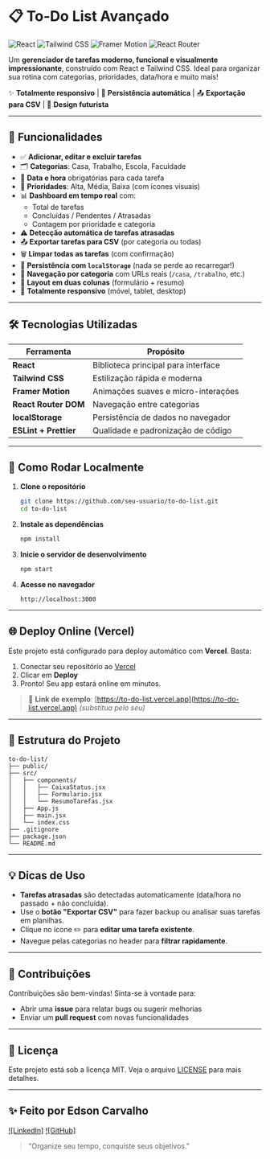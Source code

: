 # 📋 To-Do List Avançado

![React](https://img.shields.io/badge/React-61DAFB?style=for-the-badge&logo=react&logoColor=black)
![Tailwind CSS](https://img.shields.io/badge/Tailwind_CSS-38B2AC?style=for-the-badge&logo=tailwind-css&logoColor=white)
![Framer Motion](https://img.shields.io/badge/Framer_Motion-000000?style=for-the-badge&logo=framer&logoColor=white)
![React Router](https://img.shields.io/badge/React_Router-CA4245?style=for-the-badge&logo=react-router&logoColor=white)

Um **gerenciador de tarefas moderno, funcional e visualmente impressionante**, construído com React e Tailwind CSS. Ideal para organizar sua rotina com categorias, prioridades, data/hora e muito mais!

✨ **Totalmente responsivo** | 💾 **Persistência automática** | 📤 **Exportação para CSV** | 🎨 **Design futurista**

---

## 🌟 Funcionalidades

- ✅ **Adicionar, editar e excluir tarefas**
- 🗂️ **Categorias**: Casa, Trabalho, Escola, Faculdade
- 📅 **Data e hora** obrigatórias para cada tarefa
- 🔴 **Prioridades**: Alta, Média, Baixa (com ícones visuais)
- 📊 **Dashboard em tempo real** com:
  - Total de tarefas
  - Concluídas / Pendentes / Atrasadas
  - Contagem por prioridade e categoria
- ⚠️ **Detecção automática de tarefas atrasadas**
- 📤 **Exportar tarefas para CSV** (por categoria ou todas)
- 🗑️ **Limpar todas as tarefas** (com confirmação)
- 💾 **Persistência com `localStorage`** (nada se perde ao recarregar!)
- 🧭 **Navegação por categoria** com URLs reais (`/casa`, `/trabalho`, etc.)
- 🎨 **Layout em duas colunas** (formulário + resumo)
- 📱 **Totalmente responsivo** (móvel, tablet, desktop)

---

## 🛠️ Tecnologias Utilizadas

| Ferramenta | Propósito |
|-----------|----------|
| **React** | Biblioteca principal para interface |
| **Tailwind CSS** | Estilização rápida e moderna |
| **Framer Motion** | Animações suaves e micro-interações |
| **React Router DOM** | Navegação entre categorias |
| **localStorage** | Persistência de dados no navegador |
| **ESLint + Prettier** | Qualidade e padronização de código |

---

## 🚀 Como Rodar Localmente

1. **Clone o repositório**
   ```bash
   git clone https://github.com/seu-usuario/to-do-list.git
   cd to-do-list
   ```

2. **Instale as dependências**
   ```bash
   npm install
   ```

3. **Inicie o servidor de desenvolvimento**
   ```bash
   npm start
   ```

4. **Acesse no navegador**
   ```
   http://localhost:3000
   ```

---

## 🌐 Deploy Online (Vercel)

Este projeto está configurado para deploy automático com **Vercel**. Basta:

1. Conectar seu repositório ao [Vercel](https://vercel.com)
2. Clicar em **Deploy**
3. Pronto! Seu app estará online em minutos.

> 🔗 **Link de exemplo**: [https://to-do-list.vercel.app](https://to-do-list.vercel.app) *(substitua pelo seu)*

---

## 📁 Estrutura do Projeto

```
to-do-list/
├── public/
├── src/
│   ├── components/
│   │   ├── CaixaStatus.jsx
│   │   ├── Formulario.jsx
│   │   └── ResumoTarefas.jsx
│   ├── App.js
│   ├── main.jsx
│   └── index.css
├── .gitignore
├── package.json
└── README.md
```

---

## 💡 Dicas de Uso

- **Tarefas atrasadas** são detectadas automaticamente (data/hora no passado + não concluída).
- Use o **botão "Exportar CSV"** para fazer backup ou analisar suas tarefas em planilhas.
- Clique no ícone ✏️ para **editar uma tarefa existente**.
- Navegue pelas categorias no header para **filtrar rapidamente**.

---

## 🤝 Contribuições

Contribuições são bem-vindas! Sinta-se à vontade para:

- Abrir uma **issue** para relatar bugs ou sugerir melhorias
- Enviar um **pull request** com novas funcionalidades

---

## 📄 Licença

Este projeto está sob a licença MIT. Veja o arquivo [LICENSE](LICENSE) para mais detalhes.

---

## ✨ Feito por Edson Carvalho

[![LinkedIn]]([https://linkedin.com/in/seu-perfil](https://www.linkedin.com/in/edson-carvalho-213b051b1/))
[![GitHub]]([https://github.com/seu-usuario](https://github.com/Edson468))

> "Organize seu tempo, conquiste seus objetivos."
```
